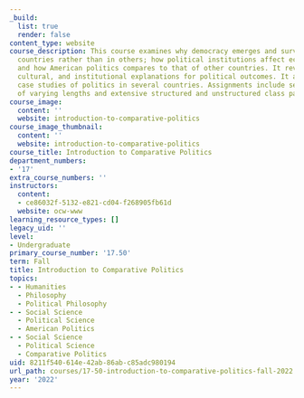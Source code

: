 ```yaml
---
_build:
  list: true
  render: false
content_type: website
course_description: This course examines why democracy emerges and survives in some
  countries rather than in others; how political institutions affect economic development;
  and how American politics compares to that of other countries. It reviews economic,
  cultural, and institutional explanations for political outcomes. It also includes
  case studies of politics in several countries. Assignments include several papers
  of varying lengths and extensive structured and unstructured class participation.
course_image:
  content: ''
  website: introduction-to-comparative-politics
course_image_thumbnail:
  content: ''
  website: introduction-to-comparative-politics
course_title: Introduction to Comparative Politics
department_numbers:
- '17'
extra_course_numbers: ''
instructors:
  content:
  - ce86032f-5132-e821-cd04-f268905fb61d
  website: ocw-www
learning_resource_types: []
legacy_uid: ''
level:
- Undergraduate
primary_course_number: '17.50'
term: Fall
title: Introduction to Comparative Politics
topics:
- - Humanities
  - Philosophy
  - Political Philosophy
- - Social Science
  - Political Science
  - American Politics
- - Social Science
  - Political Science
  - Comparative Politics
uid: 8211f540-614e-42ab-86ab-c85adc980194
url_path: courses/17-50-introduction-to-comparative-politics-fall-2022
year: '2022'
---
```

